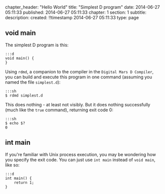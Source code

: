 chapter_header: "Hello World"
title: "Simplest D program"
date: 2014-06-27 05:11:33
published: 2014-06-27 05:11:33
chapter: 1
section: 1
subtitle: 
description:
created: !!timestamp 2014-06-27 05:11:33
type: page

## void main ##

The simplest D program is this:

    :::d
    void main() {
    }

Using `rdmd`, a companion to the compiler in the `Digital Mars D Compiler`, you
can build and execute this program in one command (assuming you named the file
`simplest.d`):

    :::sh
    $ rdmd simplest.d

This does nothing - at least not visibly.  But it does nothing successfully
(much like the `true` command), returning exit code 0:

    :::sh
    $ echo $?
    0

## int main ##

If you're familiar with Unix process execution, you may be wondering how you
specify the exit code.  You can just use `int main` instead of `void main`,
like so:

    :::d
    int main() {
        return 1;
    }


